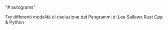 "# autograms" 

Tre differenti modalità di risoluzione
dei Pangrammi di Lee Sallows
Rust Cpp & Python


